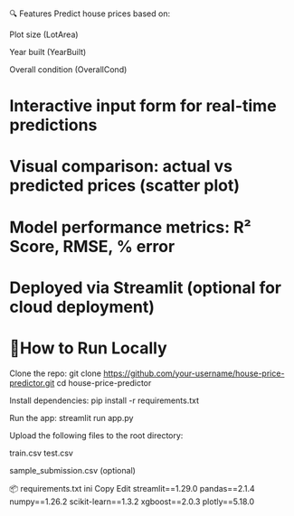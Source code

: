 🔍 Features
Predict house prices based on:

  Plot size (LotArea)

  Year built (YearBuilt)

  Overall condition (OverallCond)

# Interactive input form for real-time predictions

# Visual comparison: actual vs predicted prices (scatter plot)

# Model performance metrics: R² Score, RMSE, % error

# Deployed via Streamlit (optional for cloud deployment)
 
# 🌟How to Run Locally
  Clone the repo:
    git clone https://github.com/your-username/house-price-predictor.git
    cd house-price-predictor
    
  Install dependencies:
    pip install -r requirements.txt
    
  Run the app:
    streamlit run app.py
    
  Upload the following files to the root directory:

  train.csv
  test.csv

sample_submission.csv (optional)

📦 requirements.txt
ini
Copy
Edit
streamlit==1.29.0
pandas==2.1.4
numpy==1.26.2
scikit-learn==1.3.2
xgboost==2.0.3
plotly==5.18.0
